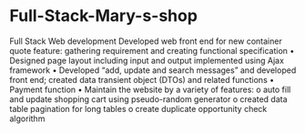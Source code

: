 # Full-Stack-Mary-s-shop
Full Stack Web development
Developed web front end for new container quote feature: gathering requirement and
creating functional specification
• Designed page layout including input and output implemented using Ajax framework
• Developed “add, update and search messages” and developed front end; created data
transient object (DTOs) and related functions
• Payment function
• Maintain the website by a variety of features:
o auto fill and update shopping cart using pseudo-random generator
o created data table pagination for long tables
o create duplicate opportunity check algorithm

